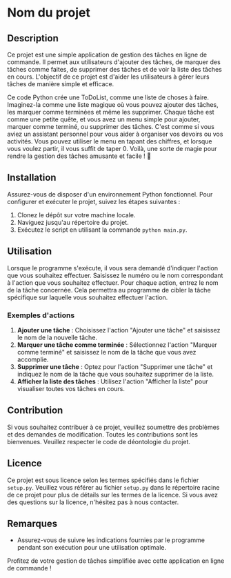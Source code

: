 # Nom du projet

## Description

Ce projet est une simple application de gestion des tâches en ligne de commande. Il permet aux utilisateurs d'ajouter des tâches, de marquer des tâches comme faites, de supprimer des tâches et de voir la liste des tâches en cours. L'objectif de ce projet est d'aider les utilisateurs à gérer leurs tâches de manière simple et efficace.


Ce code Python crée une ToDoList, comme une liste de choses à faire. Imaginez-la comme une liste magique où vous pouvez ajouter des tâches, les marquer comme terminées et même les supprimer. Chaque tâche est comme une petite quête, et vous avez un menu simple pour ajouter, marquer comme terminé, ou supprimer des tâches. C'est comme si vous aviez un assistant personnel pour vous aider à organiser vos devoirs ou vos activités. Vous pouvez utiliser le menu en tapant des chiffres, et lorsque vous voulez partir, il vous suffit de taper 0. Voilà, une sorte de magie pour rendre la gestion des tâches amusante et facile ! 🌟





## Installation

Assurez-vous de disposer d'un environnement Python fonctionnel. Pour configurer et exécuter le projet, suivez les étapes suivantes :

1. Clonez le dépôt sur votre machine locale.
2. Naviguez jusqu'au répertoire du projet.
3. Exécutez le script en utilisant la commande `python main.py`.

## Utilisation

Lorsque le programme s'exécute, il vous sera demandé d'indiquer l'action que vous souhaitez effectuer. Saisissez le numéro ou le nom correspondant à l'action que vous souhaitez effectuer. Pour chaque action, entrez le nom de la tâche concernée. Cela permettra au programme de cibler la tâche spécifique sur laquelle vous souhaitez effectuer l'action.

### Exemples d'actions

1. **Ajouter une tâche** : Choisissez l'action "Ajouter une tâche" et saisissez le nom de la nouvelle tâche.
2. **Marquer une tâche comme terminée** : Sélectionnez l'action "Marquer comme terminé" et saisissez le nom de la tâche que vous avez accomplie.
3. **Supprimer une tâche** : Optez pour l'action "Supprimer une tâche" et indiquez le nom de la tâche que vous souhaitez supprimer de la liste.
4. **Afficher la liste des tâches** : Utilisez l'action "Afficher la liste" pour visualiser toutes vos tâches en cours.

## Contribution

Si vous souhaitez contribuer à ce projet, veuillez soumettre des problèmes et des demandes de modification. Toutes les contributions sont les bienvenues. Veuillez respecter le code de déontologie du projet.

## Licence

Ce projet est sous licence selon les termes spécifiés dans le fichier `setup.py`. Veuillez vous référer au fichier `setup.py` dans le répertoire racine de ce projet pour plus de détails sur les termes de la licence. Si vous avez des questions sur la licence, n'hésitez pas à nous contacter.

## Remarques

- Assurez-vous de suivre les indications fournies par le programme pendant son exécution pour une utilisation optimale.

Profitez de votre gestion de tâches simplifiée avec cette application en ligne de commande !





